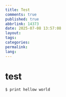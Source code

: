 ```yaml
---
title: Test
comments: true
published: true
abbrlink: 14373
date: 2025-07-08 13:57:08
layout:
tags:
categories:
permalink: 
lang:
---
```

# test

``` bash
$ print hellow world
```



